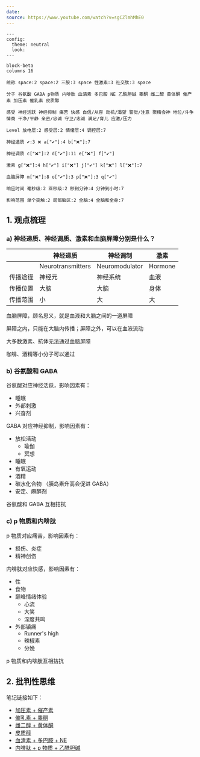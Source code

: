 ```yaml
---
date:
source: https://www.youtube.com/watch?v=sgCZlmhMhE0
---
```


```mermaid
---
config:
  theme: neutral
  look: 
---

block-beta
columns 16

统称 space:2 space:2 三胺:3 space 性激素:3 社交肽:3 space

分子 谷氨酸 GABA p物质 内啡肽 血清素 多巴胺 NE 乙酰胆碱 睾酮 雌二醇 黄体酮 催产素 加压素 催乳素 皮质醇

感受 神经活跃 神经抑制 痛苦 快感 自信/从容 动机/渴望 警觉/注意 聚精会神 地位/斗争 情商 干净/平静 亲密/忠诚 守卫/忠诚 满足/育儿 应激/压力

Level 放电层:2 感受层:2 情绪层:4 调控层:7

神经递质 ✔️:3 ❌ a["✔️"]:4 b["❌"]:7 

神经调质 c["❌"]:2 d["✔️"]:11 e["❌"] f["✔️"]

激素 g["❌"]:4 h["✔️"] i["❌"] j["✔️"] k["❌"] l["❌"]:7 

血脑屏障 m["❌"]:8 o["✔️"]:3 p["❌"]:3 q["✔️"]

响应时间 毫秒级:2 亚秒级:2 秒到分钟:4 分钟到小时:7

影响范围 单个突触:2 局部脑区:2 全脑:4 全脑和全身:7

```

## 1. 观点梳理

### a) 神经递质、神经调质、激素和血脑屏障分别是什么？

|      | 神经递质              | 神经调制           | 激素      |
| ---- | ----------------- | -------------- | ------- |
|      | Neurotransmitters | Neuromodulator | Hormone |
| 传播途径 | 神经元               | 神经系统           | 血液      |
| 传播位置 | 大脑                | 大脑             | 身体      |
| 传播范围 | 小                 | 大              | 大       |
血脑屏障，顾名思义，就是血液和大脑之间的一道屏障

屏障之内，只能在大脑内传播；屏障之外，可以在血液流动

大多数激素、抗体无法通过血脑屏障

咖啡、酒精等小分子可以通过

### b) 谷氨酸和 GABA

谷氨酸对应神经活跃，影响因素有：

- 睡眠
- 外部刺激
- 兴奋剂

GABA 对应神经抑制，影响因素有：

- 放松活动
	- 瑜伽
	- 冥想
- 睡眠
- 有氧运动
- 酒精
- 碳水化合物 （胰岛素升高会促进 GABA）
- 安定、麻醉剂

谷氨酸和 GABA 互相拮抗

### c) p 物质和内啡肽

p 物质对应痛苦，影响因素有：

- 损伤、炎症
- 精神创伤

内啡肽对应快感，影响因素有：

- 性
- 食物
- 巅峰情绪体验
	- 心流
	- 大笑
	- 深度共鸣
- 外部镇痛
	- Runner's high
	- 辣椒素
	- 分娩

p 物质和内啡肽互相拮抗
## 2. 批判性思维

笔记链接如下：

- [加压素 + 催产素](ref-人性矩阵系列-02-催产素.md)
- [催乳素 + 睾酮](ref-人性矩阵系列-03-睾酮.md)
- [雌二醇 + 黄体酮](ref-人性矩阵系列-矩阵之外-02-雌激素和孕激素.md)
- [皮质醇](ref-人性矩阵系列-矩阵之外-01-皮质醇.md)
- [血清素 + 多巴胺 + NE](ref-人性矩阵系列-04-情绪.md)
- [内啡肽 + p 物质 + 乙酰胆碱](ref-人性矩阵系列-05-大脑.md)